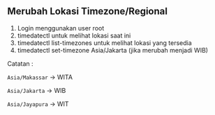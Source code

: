 ## Merubah Lokasi Timezone/Regional 

1.  Login menggunakan user root
2.  timedatectl untuk melihat lokasi saat ini
3.  timedatectl list-timezones untuk melihat lokasi yang tersedia
4.  timedatectl set-timezone Asia/Jakarta (jika merubah menjadi WIB)

Catatan : 

`Asia/Makassar` → WITA

`Asia/Jakarta` → WIB

`Asia/Jayapura` → WIT